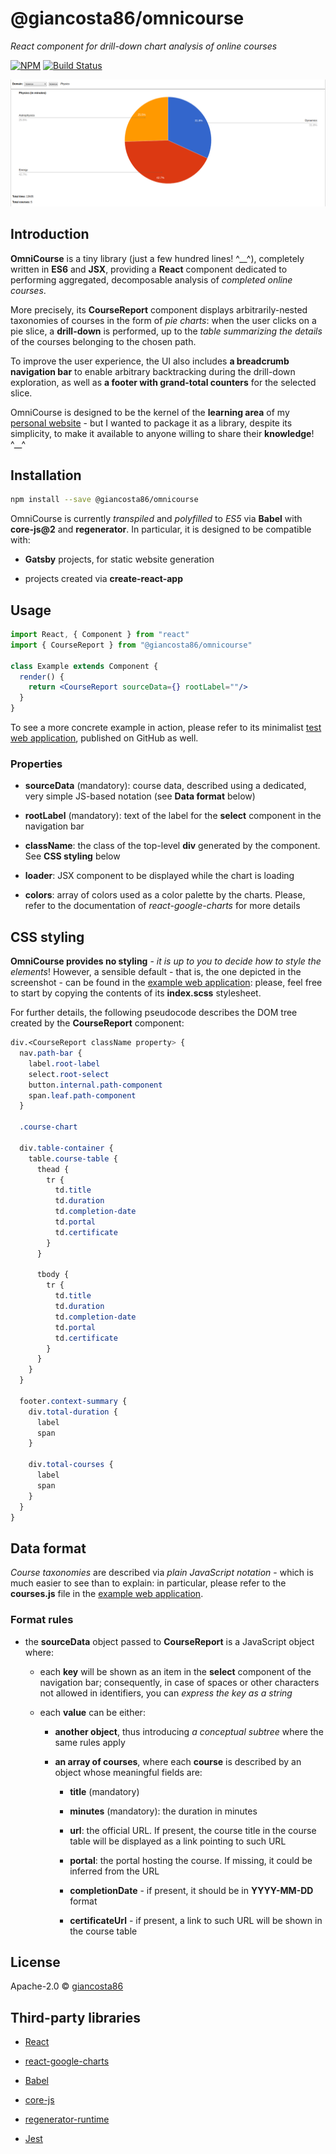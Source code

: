 # @giancosta86/omnicourse

_React component for drill-down chart analysis of online courses_

[![NPM](https://img.shields.io/npm/v/@giancosta86/omnicourse.svg)](https://www.npmjs.com/package/@giancosta86/omnicourse) [![Build Status](https://travis-ci.org/giancosta86/OmniCourse.svg?branch=master)](https://travis-ci.org/giancosta86/OmniCourse)

![Screenshot](Screenshot.png)

## Introduction

**OmniCourse** is a tiny library (just a few hundred lines! ^\_\_^), completely written in **ES6** and **JSX**, providing a **React** component dedicated to performing aggregated, decomposable analysis of _completed online courses_.

More precisely, its **CourseReport** component displays arbitrarily-nested taxonomies of courses in the form of _pie charts_: when the user clicks on a pie slice, a **drill-down** is performed, up to the _table summarizing the details_ of the courses belonging to the chosen path.

To improve the user experience, the UI also includes **a breadcrumb navigation bar** to enable arbitrary backtracking during the drill-down exploration, as well as **a footer with grand-total counters** for the selected slice.

OmniCourse is designed to be the kernel of the **learning area** of my [personal website](https://gianlucacosta.info/) - but I wanted to package it as a library, despite its simplicity, to make it available to anyone willing to share their **knowledge**! ^\_\_^

## Installation

```bash
npm install --save @giancosta86/omnicourse
```

OmniCourse is currently _transpiled_ and _polyfilled_ to _ES5_ via **Babel** with **core-js@2** and **regenerator**. In particular, it is designed to be compatible with:

- **Gatsby** projects, for static website generation

- projects created via **create-react-app**

## Usage

```jsx
import React, { Component } from "react"
import { CourseReport } from "@giancosta86/omnicourse"

class Example extends Component {
  render() {
    return <CourseReport sourceData={} rootLabel=""/>
  }
}
```

To see a more concrete example in action, please refer to its minimalist [test web application](https://github.com/giancosta86/OmniCourse-Test/), published on GitHub as well.

### Properties

- **sourceData** (mandatory): course data, described using a dedicated, very simple JS-based notation (see **Data format** below)

- **rootLabel** (mandatory): text of the label for the **select** component in the navigation bar

- **className**: the class of the top-level **div** generated by the component. See **CSS styling** below

- **loader**: JSX component to be displayed while the chart is loading

- **colors**: array of colors used as a color palette by the charts. Please, refer to the documentation of _react-google-charts_ for more details

## CSS styling

**OmniCourse provides no styling** - _it is up to you to decide how to style the elements_! However, a sensible default - that is, the one depicted in the screenshot - can be found in the [example web application](https://github.com/giancosta86/OmniCourse-Test/): please, feel free to start by copying the contents of its **index.scss** stylesheet.

For further details, the following pseudocode describes the DOM tree created by the **CourseReport** component:

```scss
div.<CourseReport className property> {
  nav.path-bar {
    label.root-label
    select.root-select
    button.internal.path-component
    span.leaf.path-component
  }

  .course-chart

  div.table-container {
    table.course-table {
      thead {
        tr {
          td.title
          td.duration
          td.completion-date
          td.portal
          td.certificate
        }
      }

      tbody {
        tr {
          td.title
          td.duration
          td.completion-date
          td.portal
          td.certificate
        }
      }
    }
  }

  footer.context-summary {
    div.total-duration {
      label
      span
    }

    div.total-courses {
      label
      span
    }
  }
}
```

## Data format

_Course taxonomies_ are described via _plain JavaScript notation_ - which is much easier to see than to explain: in particular, please refer to the **courses.js** file in the [example web application](https://github.com/giancosta86/OmniCourse-Test/).

### Format rules

- the **sourceData** object passed to **CourseReport** is a JavaScript object where:

  - each **key** will be shown as an item in the **select** component of the navigation bar; consequently, in case of spaces or other characters not allowed in identifiers, you can _express the key as a string_

  * each **value** can be either:

    - **another object**, thus introducing _a conceptual subtree_ where the same rules apply

    - **an array of courses**, where each **course** is described by an object whose meaningful fields are:

      - **title** (mandatory)

      - **minutes** (mandatory): the duration in minutes

      - **url**: the official URL. If present, the course title in the course table will be displayed as a link pointing to such URL

      - **portal**: the portal hosting the course. If missing, it could be inferred from the URL

      - **completionDate** - if present, it should be in **YYYY-MM-DD** format

      - **certificateUrl** - if present, a link to such URL will be shown in the course table

## License

Apache-2.0 © [giancosta86](https://github.com/giancosta86)

## Third-party libraries

- [React](https://reactjs.org/)

- [react-google-charts](https://github.com/RakanNimer/react-google-charts)

- [Babel](https://babeljs.io/)

- [core-js](https://github.com/zloirock/core-js)

- [regenerator-runtime](https://github.com/facebook/regenerator/tree/master/packages/regenerator-runtime)

- [Jest](https://jestjs.io/)

